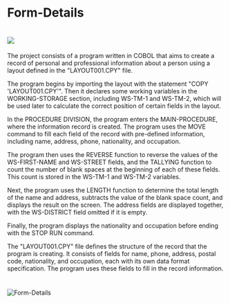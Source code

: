 # Form-Details
# <a href="" target="_blank"><img src="https://img.shields.io/badge/COBOL-0A2B3D.svg?style=for-the-badge&logo=none" target="_blank"></a>

The project consists of a program written in COBOL that aims to create a record of personal and professional information about a person using a layout defined in the "LAYOUT001.CPY" file.

The program begins by importing the layout with the statement "COPY 'LAYOUT001.CPY'". Then it declares some working variables in the WORKING-STORAGE section, including WS-TM-1 and WS-TM-2, which will be used later to calculate the correct position of certain fields in the layout.

In the PROCEDURE DIVISION, the program enters the MAIN-PROCEDURE, where the information record is created. The program uses the MOVE command to fill each field of the record with pre-defined information, including name, address, phone, nationality, and occupation.

The program then uses the REVERSE function to reverse the values of the WS-FIRST-NAME and WS-STREET fields, and the TALLYING function to count the number of blank spaces at the beginning of each of these fields. This count is stored in the WS-TM-1 and WS-TM-2 variables.

Next, the program uses the LENGTH function to determine the total length of the name and address, subtracts the value of the blank space count, and displays the result on the screen. The address fields are displayed together, with the WS-DISTRICT field omitted if it is empty.

Finally, the program displays the nationality and occupation before ending with the STOP RUN command. 

The "LAYOUT001.CPY" file defines the structure of the record that the program is creating. It consists of fields for name, phone, address, postal code, nationality, and occupation, each with its own data format specification. The program uses these fields to fill in the record information.
#
![Form-Details](https://user-images.githubusercontent.com/108309798/233903451-3177786d-62ce-460e-a541-4f7a04065044.jpg)
